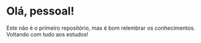# Olá, pessoal!
 Este não é o primeiro repositório, mas é bom relembrar os conhecimentos. Voltando com tudo aos estudos!
